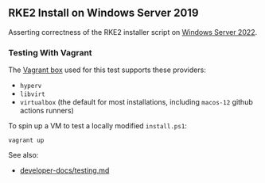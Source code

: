 RKE2 Install on Windows Server 2019
---

Asserting correctness of the RKE2 installer script on [Windows Server 2022](https://docs.microsoft.com/en-us/windows-server/get-started/whats-new-in-windows-server-2022).

### Testing With Vagrant

The [Vagrant box](https://app.vagrantup.com/jborean93/boxes/WindowsServer2022) used for this test supports these providers:
- `hyperv`
- `libvirt`
- `virtualbox` (the default for most installations, including `macos-12` github actions runners)

To spin up a VM to test a locally modified `install.ps1`:
```shell
vagrant up
```

See also:
- [developer-docs/testing.md](../../../../developer-docs/testing.md#environment-variables)
